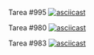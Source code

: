 Tarea #995
[![asciicast](https://asciinema.org/a/9NhbpzaNLQ7qIFkV7VOE4aEXL.svg)](https://asciinema.org/a/9NhbpzaNLQ7qIFkV7VOE4aEXL)

 Tarea #980
[![asciicast](https://asciinema.org/a/QBW0dYJ8CGjGJySq9DmcNaWAS.svg)](https://asciinema.org/a/QBW0dYJ8CGjGJySq9DmcNaWAS)

Tarea #983
[![asciicast](https://asciinema.org/a/YLgJ1RN7O0vCfY0waKdCJeVbD.svg)](https://asciinema.org/a/YLgJ1RN7O0vCfY0waKdCJeVbD)
